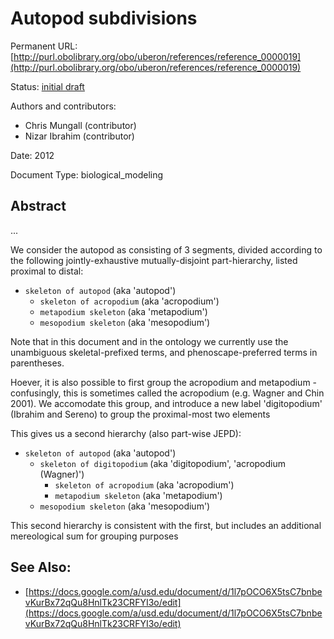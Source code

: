 # Autopod subdivisions


Permanent URL: [http://purl.obolibrary.org/obo/uberon/references/reference_0000019](http://purl.obolibrary.org/obo/uberon/references/reference_0000019)

Status: [initial draft](http://purl.org/spar/pso/initial-draft)

Authors and contributors:

 * Chris Mungall (contributor)
 * Nizar Ibrahim (contributor)

Date: 2012

Document Type: biological_modeling

## Abstract
...


We consider the autopod as consisting of 3 segments, divided according to the following jointly-exhaustive mutually-disjoint part-hierarchy, listed proximal to distal:

  * `skeleton of autopod`    (aka 'autopod')
      * `skeleton of acropodium` (aka 'acropodium')
      * `metapodium skeleton`    (aka 'metapodium')
      * `mesopodium skeleton`    (aka 'mesopodium')

Note that in this document and in the ontology we currently use the unambiguous skeletal-prefixed terms, and phenoscape-preferred terms in parentheses.

Hoever, it is also possible to first group the acropodium and metapodium - confusingly, this is sometimes called the acropodium (e.g. Wagner and Chin 2001).
We accomodate this group, and introduce a new label 'digitopodium' (Ibrahim and Sereno) to group the proximal-most two elements

This gives us a second hierarchy (also part-wise JEPD):

  * `skeleton of autopod`    (aka 'autopod')
      * `skeleton of digitopodium` (aka 'digitopodium', 'acropodium (Wagner)')
          * `skeleton of acropodium` (aka 'acropodium')
          * `metapodium skeleton`    (aka 'metapodium')
      * `mesopodium skeleton`    (aka 'mesopodium')

This second hierarchy is consistent with the first, but includes an additional mereological sum for grouping purposes



## See Also:
 * [https://docs.google.com/a/usd.edu/document/d/1l7pOCO6X5tsC7bnbevKurBx72qQu8HnlTk23CRFYI3o/edit](https://docs.google.com/a/usd.edu/document/d/1l7pOCO6X5tsC7bnbevKurBx72qQu8HnlTk23CRFYI3o/edit)


